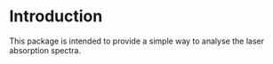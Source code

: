 # Introduction
This package is intended to provide a simple way to analyse the laser absorption spectra.